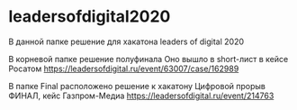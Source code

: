 # leadersofdigital2020
В данной папке решение для хакатона leaders of digital 2020

В корневой папке решение полуфинала
Оно вышло в short-лист в кейсе Росатом https://leadersofdigital.ru/event/63007/case/162989

В папке Final расположено решение к хакатону Цифровой прорыв ФИНАЛ, кейс Газпром-Медиа https://leadersofdigital.ru/event/214763
